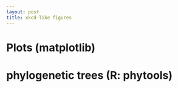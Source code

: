 ```yaml
---
layout: post
title: xkcd-like figures
---
```


# Plots (matplotlib)

# phylogenetic trees (R: phytools)
